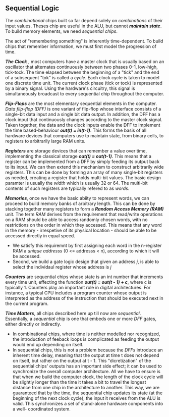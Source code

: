 ## Sequential Logic

The *combinational* chips built so far depend solely on *combinations* of
their input values. Theses chip are useful in the ALU, but cannot
***maintain state***. To build memory elements, we need *sequential chips*.

The act of "remembering something" is inherently time-dependent. To build
chips that remember information, we must first model the progression of time.

***The Clock*** , most computers have a master clock that is usually based on
an oscillator that alternates continuously between two phases 0-1, low-high,
tick-tock. The time elapsed between the beginning of a "tick" and the end of
a subsequent "tok" is called a *cycle*. Each clock cycle is taken to model
one discrete time unit. The current clock phase (tick or tock) is represented
by a binary signal. Using the hardware's circuitry, this signal is 
simultaneously broadcast to every sequential chip throughout the computer.

***Flip-Flops*** are the most elementary sequential elements in the computer.
*Data flip-flop (DFF)* is one variant of flip-flop whose interface consists
of a single-bit data input and a single bit data output. In addition, the 
DFF has a clock input that continuously changes according to the master clock
signal. Taken together, the data and the clock inputs enable the DFF to 
implement the time based-behaviour ***out(t) = in(t-1)***.
This forms the basis of all hardware devices that computers use to maintain
state, from binary cells, to registers to arbitrarily large RAM units.

***Registers*** are storage devices that can remember a value over time,
implementing the classical storage ***out(t) = out(t-1)***. This means that a
register can be implemented from a DFF by simply feeding its output back
to its input. We can then extend this mechanism to construct arbitrarily
wide registers. This can be done by forming an array of many single-bit
registers as needed, creating a register that holds multi-bit values. The basic
design paramter is usually the *width* which is usually 32 or 64. The multi-bit
contents of such registers are typically refered to as *words*.

***Memories***, once we have the basic abiity to represent words, we can proceed
to build memory banks of arbitrary length. This can be done by stacking together
many registers to form a ***Random Access Memory (RAM)*** unit. The term *RAM*
derives from the requirement that read/write operations on a RAM should be able
to access randomly chosen words, with no restrictions on the order in which
they accessed. This means that any word in the memory - irrespetive of its 
physical location - should be able to be accessed directly in equal speed.
- We satisfy this requiremnt by first assigning each word in the n-register RAM a *unique addresss* (0 <= addresss < n), according to which it will be accessed.
- Second, we build a gate logic design that given an address *j*, is able to select the individaul register whose address is *j*

***Counters*** are sequential chips whose state is an int number that increments
every time unit, effecting the function ***out(t) = out(t - 1) + c***, where c
is typically 1. Counters play an important role in digital architectures. For 
instance, a typical CPU includes a program counter whose output is interpreted
as the address of the instruction that should be executed next in the current
program.

***Time Matters***, all chips described here up till now are *sequential*. 
Essentially, a *sequential* chip is one that embeds one or more *DFF* gates,
either directly or indirectly. 
- In combinational chips, where time is neither modelled nor recognized, the introduction of feeback loops is complicated as feeding the output would end up depending on itself.
- In sequential chips, this is not a problem because the *DFFs* introduce an inherent time delay, meaning that the output at time t does not depend on itself, but rather on the output at t - 1.
This "dicretization" of the sequential chips' outputs has an important side
effect; it can be used to synchronize the overall computer architecture. All
we have to ensure is that when we build the computer clock, the length of the
clock cycle will be slightly longer than the time it takes a bit to travel the 
longest distance from one chip in the architecture to another. This way, we are
guaranteed that by the time, the sequential chip updates its state (at the 
beginning of the next clock cycle), the input it receives from the ALU is valid.
This synchronizes a set of stand-alone hardware components into a well-
coordinated system.
